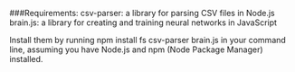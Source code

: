 ###Requirements: 
csv-parser: a library for parsing CSV files in Node.js
brain.js: a library for creating and training neural networks in JavaScript

Install them by running npm install fs csv-parser brain.js in your command line, assuming you have Node.js and npm (Node Package Manager) installed.